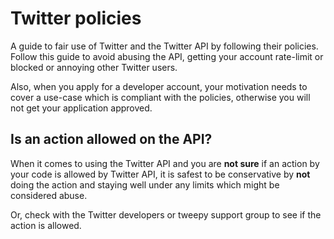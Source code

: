 # Twitter policies

A guide to fair use of Twitter and the Twitter API by following their policies. Follow this guide to avoid abusing the API, getting your account rate-limit or blocked or annoying other Twitter users.

Also, when you apply for a developer account, your motivation needs to cover a use-case which is compliant with the policies, otherwise you will not get your application approved.


## Is an action allowed on the API?

When it comes to using the Twitter API and you are **not sure** if an action by your code is allowed by Twitter API, it is safest to be conservative by **not** doing the action and staying well under any limits which might be considered abuse.

Or, check with the Twitter developers or tweepy support group to see if the action is allowed.
